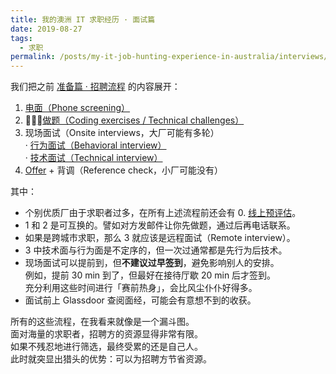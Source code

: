 ```yaml
---
title: 我的澳洲 IT 求职经历 · 面试篇
date: 2019-08-27
tags:
  - 求职
permalink: /posts/my-it-job-hunting-experience-in-australia/interviews/index.html
---
```


我们把之前 [准备篇 · 招聘流程](../1-preparation/0-recruitment-process.md) 的内容展开：

1. [电面（Phone screening）](./1-phone-screening.md)
2. [做题（Coding exercises / Technical challenges）](./2-coding-exercises.md)
3. 现场面试（Onsite interviews，大厂可能有多轮）  
  · [行为面试（Behavioral interview）](./3_1-behavioral-interview.md)  
  · [技术面试（Technical interview）](./3_2-technical-interview.md)
4. [Offer](../4-offer/index.md) + 背调（Reference check，小厂可能没有）

其中：

* 个别优质厂由于求职者过多，在所有上述流程前还会有 0. [线上预评估](./0-online-assessments.md)。
* 1 和 2 是可互换的。譬如对方发邮件让你先做题，通过后再电话联系。
* 如果是跨城市求职，那么 3 就应该是远程面试（Remote interview）。
* 3 中技术面与行为面是不定序的，但一次过通常都是先行为后技术。
* 现场面试可以提前到，但**不建议过早签到**，避免影响别人的安排。  
  例如，提前 30 min 到了，但最好在接待厅歇 20 min 后才签到。  
  充分利用这些时间进行「赛前热身」，会比风尘仆仆好得多。
* 面试前上 Glassdoor 查阅面经，可能会有意想不到的收获。

所有的这些流程，在我看来就像是一个漏斗图。  
面对海量的求职者，招聘方的资源显得非常有限。  
如果不残忍地进行筛选，最终受累的还是自己人。  
此时就突显出猎头的优势：可以为招聘方节省资源。
